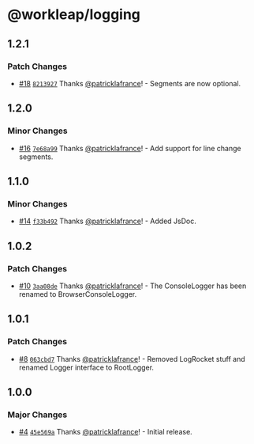 # @workleap/logging

## 1.2.1

### Patch Changes

- [#18](https://github.com/workleap/wl-logging/pull/18) [`8213927`](https://github.com/workleap/wl-logging/commit/82139273af32d9b092cf0dc5da3ede49828b3582) Thanks [@patricklafrance](https://github.com/patricklafrance)! - Segments are now optional.

## 1.2.0

### Minor Changes

- [#16](https://github.com/workleap/wl-logging/pull/16) [`7e68a99`](https://github.com/workleap/wl-logging/commit/7e68a994df2c52f13036319f38366af77e9d7a0d) Thanks [@patricklafrance](https://github.com/patricklafrance)! - Add support for line change segments.

## 1.1.0

### Minor Changes

- [#14](https://github.com/workleap/wl-logging/pull/14) [`f33b492`](https://github.com/workleap/wl-logging/commit/f33b492aa92806eec03b2b1065de2f71ef7e2c99) Thanks [@patricklafrance](https://github.com/patricklafrance)! - Added JsDoc.

## 1.0.2

### Patch Changes

- [#10](https://github.com/workleap/wl-logging/pull/10) [`3aa08de`](https://github.com/workleap/wl-logging/commit/3aa08de20f15cf82280bbbda5fe38fb9bbc18129) Thanks [@patricklafrance](https://github.com/patricklafrance)! - The ConsoleLogger has been renamed to BrowserConsoleLogger.

## 1.0.1

### Patch Changes

- [#8](https://github.com/workleap/wl-logging/pull/8) [`063cbd7`](https://github.com/workleap/wl-logging/commit/063cbd7e8dbafcf2d32bad16dcb487deb91c17d6) Thanks [@patricklafrance](https://github.com/patricklafrance)! - Removed LogRocket stuff and renamed Logger interface to RootLogger.

## 1.0.0

### Major Changes

- [#4](https://github.com/workleap/wl-logging/pull/4) [`45e569a`](https://github.com/workleap/wl-logging/commit/45e569afa5c02f1196400334cbb45d383ec00d6a) Thanks [@patricklafrance](https://github.com/patricklafrance)! - Initial release.
